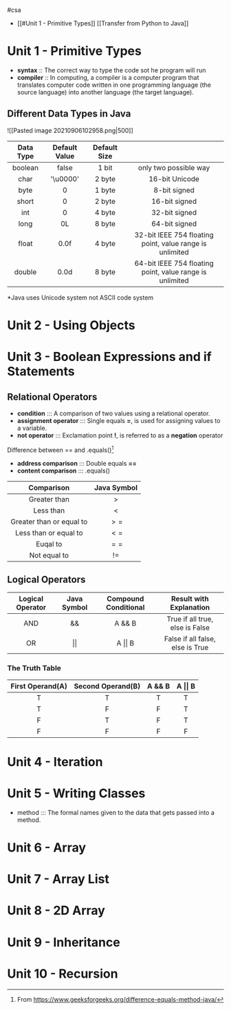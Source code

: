 #csa
- [[#Unit 1 - Primitive Types]]
[[Transfer from Python to Java]]


# Unit 1 - Primitive Types
- **syntax** :: The correct way to type the code sot he program will run
- **compiler** :: In computing, a compiler is a computer program that translates computer code written in one programming language (the source language) into another language (the target language).

## Different Data Types in Java

![[Pasted image 20210906102958.png|500]]

| Data Type | Default Value | Default Size |                                                          |
|:---------:|:-------------:|:------------:|:--------------------------------------------------------:|
|  boolean  |     false     |    1 bit     |                  only two possible way                   |
|   char    |   '\u0000'    |    2 byte    |                      16-bit Unicode                      | 
|   byte    |       0       |    1 byte    |                       8-bit signed                       |
|   short   |       0       |    2 byte    |                      16-bit signed                       |
|    int    |       0       |    4 byte    |                      32-bit signed                       |
|   long    |      0L       |    8 byte    |                      64-bit signed                       |
|   float   |     0.0f      |    4 byte    | 32-bit IEEE 754 floating point, value range is unlimited |
|  double   |     0.0d      |    8 byte    | 64-bit IEEE 754 floating point, value range is unlimited |

\*Java uses Unicode system not ASCII code system


# Unit 2 - Using Objects

# Unit 3 - Boolean Expressions and if Statements
## Relational Operators
- **condition** ::: A comparison of two values using a relational operator.
- **assignment operator** ::: Single equals **=**, is used for assigning values to a variable.
- **not operator** ::: Exclamation point **!**, is referred to as a **negation** operator

Difference between \== and .equals()[^difference-equals-method-java]
- **address comparison** ::: Double equals **\==**
-  **content comparison** ::: .equals()

[^difference-equals-method-java]: From https://www.geeksforgeeks.org/difference-equals-method-java/

|        Comparison        | Java Symbol |
|:------------------------:|:-----------:|
|       Greater than       |     $>$     |
|        Less than         |     $<$     |
| Greater than or equal to |    $>=$     |
|  Less than or equal to   |    $<=$     |
|         Euqal to         |    $==$     |
|       Not equal to       |    $!=$     |

## Logical Operators
| Logical Operator | Java Symbol | Compound Conditional |     Result with Explanation      |
|:----------------:|:-----------:|:--------------------:|:--------------------------------:|
|       AND        |     &&      |        A && B        | True if all true, else is False  |
|        OR        |    \|\|     |       A \|\| B       | False if all false, else is True |

### The Truth Table
| First Operand(A) | Second Operand(B) | A && B | A \|\| B |
|:----------------:|:-----------------:|:------:|:--------:|
|        T         |         T         |   T    |    T     |
|        T         |         F         |   F    |    T     |
|        F         |         T         |   F    |    T     |
|        F         |         F         |   F    |    F     |



# Unit 4 - Iteration

# Unit 5 - Writing Classes
- method ::: The formal names given to the data that gets passed into a method.

# Unit 6 - Array

# Unit 7 - Array List

# Unit 8 - 2D Array

# Unit 9 - Inheritance

# Unit 10 - Recursion